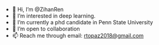 - 👋 Hi, I’m @ZihanRen
- 👀 I’m interested in deep learning.
- 🌱 I’m currently a phd candidate in Penn State University
- 💞️ I’m open to collaboration
- 📫 Reach me through email: rtopaz2018@gmail.com


<!---
ZihanRen/ZihanRen is a ✨ special ✨ repository because its `README.md` (this file) appears on your GitHub profile.
You can click the Preview link to take a look at your changes.
--->
